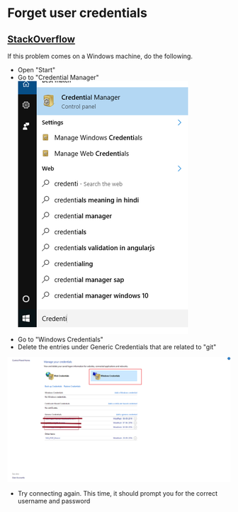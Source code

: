 # Forget user credentials

## [StackOverflow](https://stackoverflow.com/a/39608906)

If this problem comes on a Windows machine, do the following.

* Open "Start"
* Go to "Credential Manager"
![image.png](assets/1.png)
* Go to "Windows Credentials"
* Delete the entries under Generic Credentials that are related to "git"

![image.png](assets/2.png)
* Try connecting again. This time, it should prompt you for the correct username and password

